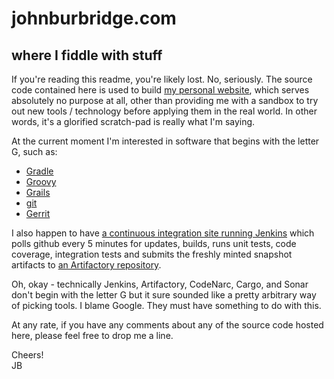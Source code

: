 johnburbridge.com
=================
where I fiddle with stuff
-------------------------

If you're reading this readme, you're likely lost. No, seriously. The source 
code contained here is used to build [my personal website](http://www.johnburbridge.com), 
which serves absolutely no purpose at all, other than providing me with a sandbox to try
out new tools / technology before applying them in the real world. In other words, it's
a glorified scratch-pad is really what I'm saying.

At the current moment I'm interested in software that begins with the letter G,
such as:

* [Gradle](http://www.gradle.org/) 
* [Groovy](http://groovy.codehaus.org/)
* [Grails](http://www.grails.org)
* [git](http://git-scm.com/)
* [Gerrit](http://code.google.com/p/gerrit/)

I also happen to have [a continuous integration site running Jenkins](http://build.johnburbridge.net:8081/jenkins/) 
which polls github every 5 minutes for updates, builds, runs unit tests, code coverage, integration tests and submits the 
freshly minted snapshot artifacts to [an Artifactory repository](http://repo.johnburbridge.net:8081/artifactory).

Oh, okay - technically Jenkins, Artifactory, CodeNarc, Cargo, and Sonar don't begin with the letter G but 
it sure sounded like a pretty arbitrary way of picking tools. I blame Google. They must have something to
do with this.

At any rate, if you have any comments about any of the source code hosted here, please feel free to drop
me a line.

Cheers!  
JB

